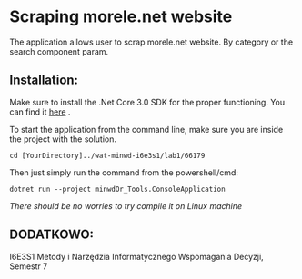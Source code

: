 # Scraping morele.net website

The application allows user to scrap morele.net website. By category or the search component param.

## Installation:

Make sure to install the .Net Core 3.0 SDK for the proper functioning.
You can find it [here](https://dotnet.microsoft.com/download/dotnet-core/3.0) .

To start the application from the command line, make sure you are inside the project with the solution. 

```
cd [YourDirectory]../wat-minwd-i6e3s1/lab1/66179
```

Then just simply run the command from the powershell/cmd: 
```
dotnet run --project minwdOr_Tools.ConsoleApplication
```

*There should be no worries to try compile it on Linux machine*


## DODATKOWO:

I6E3S1 Metody i Narzędzia Informatycznego Wspomagania Decyzji, Semestr 7

